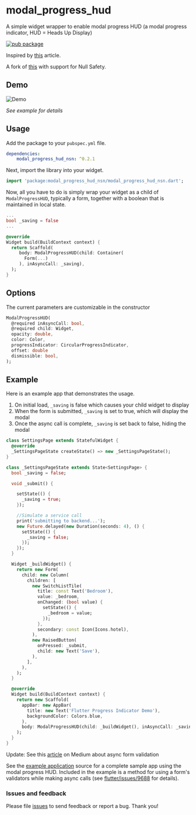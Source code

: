 # modal_progress_hud

A simple widget wrapper to enable modal progress HUD (a modal progress indicator, HUD = Heads Up Display)

[![pub package](https://img.shields.io/pub/v/modal_progress_hud_nsn.svg)](https://pub.dartlang.org/packages/modal_progress_hud_nsn)

Inspired by [this](https://codingwithjoe.com/flutter-how-to-build-a-modal-progress-indicator/) article.

A fork of [this](https://github.com/mmcc007/modal_progress_hud) with support for Null Safety.

## Demo

![Demo](https://raw.githubusercontent.com/mmcc007/modal_progress_hud/master/modal_progress_hud.gif)

_See example for details_

## Usage

Add the package to your `pubspec.yml` file.

```yml
dependencies:
    modal_progress_hud_nsn: ^0.2.1
```

Next, import the library into your widget.

```dart
import 'package:modal_progress_hud_nsn/modal_progress_hud_nsn.dart';
```

Now, all you have to do is simply wrap your widget as a child of `ModalProgressHUD`, typically a form, together with a boolean that is maintained in local state.

```dart
...
bool _saving = false
...

@override
Widget build(BuildContext context) {
  return Scaffold(
     body: ModalProgressHUD(child: Container(
       Form(...)
     ), inAsyncCall: _saving),
  );
}
```

## Options

The current parameters are customizable in the constructor

```dart
ModalProgressHUD(
  @required inAsyncCall: bool,
  @required child: Widget,
  opacity: double,
  color: Color,
  progressIndicator: CircularProgressIndicator,
  offset: double
  dismissible: bool,
);
```

## Example

Here is an example app that demonstrates the usage.

1. On initial load, `_saving` is false which causes your child widget to display
2. When the form is submitted, `_saving` is set to true, which will display the modal
3. Once the async call is complete, `_saving` is set back to false, hiding the modal

```dart
class SettingsPage extends StatefulWidget {
  @override
  _SettingsPageState createState() => new _SettingsPageState();
}

class _SettingsPageState extends State<SettingsPage> {
  bool _saving = false;

  void _submit() {

    setState(() {
      _saving = true;
    });

    //Simulate a service call
    print('submitting to backend...');
    new Future.delayed(new Duration(seconds: 4), () {
      setState(() {
        _saving = false;
      });
    });
  }

  Widget _buildWidget() {
    return new Form(
      child: new Column(
        children: [
          new SwitchListTile(
            title: const Text('Bedroom'),
            value: _bedroom,
            onChanged: (bool value) {
              setState(() {
                _bedroom = value;
              });
            },
            secondary: const Icon(Icons.hotel),
          ),
          new RaisedButton(
            onPressed: _submit,
            child: new Text('Save'),
          ),
        ],
      ),
    );
  }

  @override
  Widget build(BuildContext context) {
    return new Scaffold(
      appBar: new AppBar(
        title: new Text('Flutter Progress Indicator Demo'),
        backgroundColor: Colors.blue,
      ),
      body: ModalProgressHUD(child: _buildWidget(), inAsyncCall: _saving),
    );
  }
}

```

Update: See this [article](https://medium.com/@nocnoc/the-secret-to-async-validation-on-flutter-forms-4b273c667c03) on Medium about async form validation

See the [example application](https://github.com/kphanipavan/modal_progress_hud_nsn/tree/master/example) source
for a complete sample app using the modal progress HUD. Included in the
example is a method for using a form's validators while making async
calls (see [flutter/issues/9688](https://github.com/flutter/flutter/issues/9688) for details).

### Issues and feedback

Please file [issues](https://github.com/kphanipavan/modal_progress_hud_nsn/issues/new)
to send feedback or report a bug. Thank you!